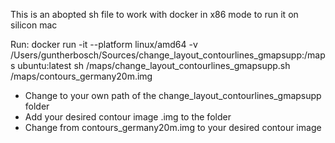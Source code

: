 This is an abopted sh file to work with docker in x86 mode to run it on silicon mac

Run:
docker run -it --platform linux/amd64 -v /Users/guntherbosch/Sources/change_layout_contourlines_gmapsupp:/maps ubuntu:latest sh /maps/change_layout_contourlines_gmapsupp.sh /maps/contours_germany20m.img

* Change to your own path of the change_layout_contourlines_gmapsupp folder 
* Add your desired contour image .img to the folder
* Change from contours_germany20m.img to your desired contour image
